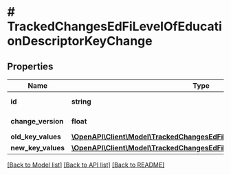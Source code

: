 # # TrackedChangesEdFiLevelOfEducationDescriptorKeyChange

## Properties

Name | Type | Description | Notes
------------ | ------------- | ------------- | -------------
**id** | **string** | Resource identifier | [optional]
**change_version** | **float** | Change version | [optional]
**old_key_values** | [**\OpenAPI\Client\Model\TrackedChangesEdFiLevelOfEducationDescriptorKey**](TrackedChangesEdFiLevelOfEducationDescriptorKey.md) |  | [optional]
**new_key_values** | [**\OpenAPI\Client\Model\TrackedChangesEdFiLevelOfEducationDescriptorKey**](TrackedChangesEdFiLevelOfEducationDescriptorKey.md) |  | [optional]

[[Back to Model list]](../../README.md#models) [[Back to API list]](../../README.md#endpoints) [[Back to README]](../../README.md)
